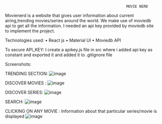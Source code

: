                                                             MOVIE NERD

Movienerd is a website that gives user information about current airing,trending movies/series around the world.
We make use of moviedb api to get all the information. I needed an api key provided by moviedb site to implement the project.

Technologies used:
•	React js
•	Material UI
•	Moviedb API

To secure API_KEY:
I create a apikey.js file in src where i added api key as constant and exported it and added it to .gitignore file

Screenshots:

TRENDING SECTION:
![image](https://github.com/prakashbist28/MovieNerd/assets/113052349/c0011e75-ed23-4812-9c8c-0f7097538e86)


DISCOVER MOVIES :
![image](https://github.com/prakashbist28/MovieNerd/assets/113052349/2beaad23-5453-4a47-82f1-bc1407ad4781)


DISCOVER SERIES:
![image](https://github.com/prakashbist28/MovieNerd/assets/113052349/ff8a1513-bca4-4ed1-8709-054dcfcb873a)


SEARCH:
![image](https://github.com/prakashbist28/MovieNerd/assets/113052349/ab3896e8-1cc5-4780-aab3-99d5bcf8fb9a)


CLICKING ON ANY MOVIE :
Information about that particular series/movie is displayed
![image](https://github.com/prakashbist28/MovieNerd/assets/113052349/59459dfb-8239-4a79-9b1e-e9a3ea0b09fe)



